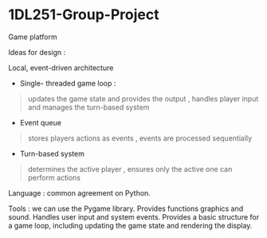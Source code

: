 # 1DL251-Group-Project
Game platform

Ideas for design : 

Local, event-driven architecture 

- Single- threaded game loop : 
> updates the game state and provides the output
> , handles player input and manages the turn-based system

- Event queue
> stores players actions as events
> , events are processed sequentially

- Turn-based system 
> determines the active player
> , ensures only the active one can perform actions

Language : common agreement on Python. 

Tools : we can use the Pygame library. Provides functions graphics and sound. Handles user input and system events. Provides a basic structure for a game loop, including updating the game state and rendering the display. 
